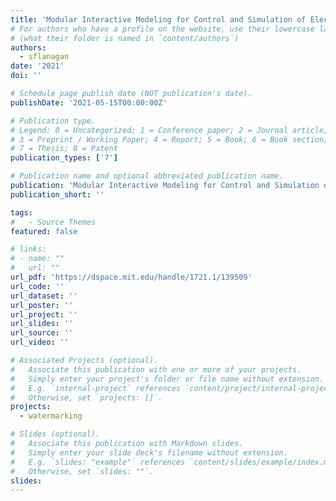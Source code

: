 ```yaml
---
title: 'Modular Interactive Modeling for Control and Simulation of Electric Power Systems'
# For authors who have a profile on the website, use their lowercase last name
# (what their folder is named in `content/authors`)
authors:
  - sflanagan
date: '2021'
doi: ''

# Schedule page publish date (NOT publication's date).
publishDate: '2021-05-15T00:00:00Z'

# Publication type.
# Legend: 0 = Uncategorized; 1 = Conference paper; 2 = Journal article;
# 3 = Preprint / Working Paper; 4 = Report; 5 = Book; 6 = Book section;
# 7 = Thesis; 8 = Patent
publication_types: ['7']

# Publication name and optional abbreviated publication name.
publication: 'Modular Interactive Modeling for Control and Simulation of Electric Power Systems'
publication_short: ''

tags:
#   - Source Themes
featured: false

# links:
# - name: ""
#   url: ""
url_pdf: 'https://dspace.mit.edu/handle/1721.1/139509'
url_code: ''
url_dataset: ''
url_poster: ''
url_project: ''
url_slides: ''
url_source: ''
url_video: ''

# Associated Projects (optional).
#   Associate this publication with one or more of your projects.
#   Simply enter your project's folder or file name without extension.
#   E.g. `internal-project` references `content/project/internal-project/index.md`.
#   Otherwise, set `projects: []`.
projects:
  - watermarking

# Slides (optional).
#   Associate this publication with Markdown slides.
#   Simply enter your slide deck's filename without extension.
#   E.g. `slides: "example"` references `content/slides/example/index.md`.
#   Otherwise, set `slides: ""`.
slides:
---
```

